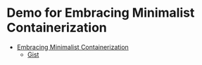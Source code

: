 # Demo for Embracing Minimalist Containerization

- [Embracing Minimalist Containerization](https://srekubecraft.io/)
  - [Gist](https://gist.github.com/NoNickeD/e8008d39f260a7dc035289299a3b7524)

